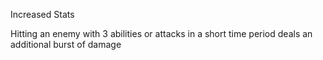 Increased Stats

Hitting an enemy with 3 abilities or attacks in a short time period deals an additional burst of damage